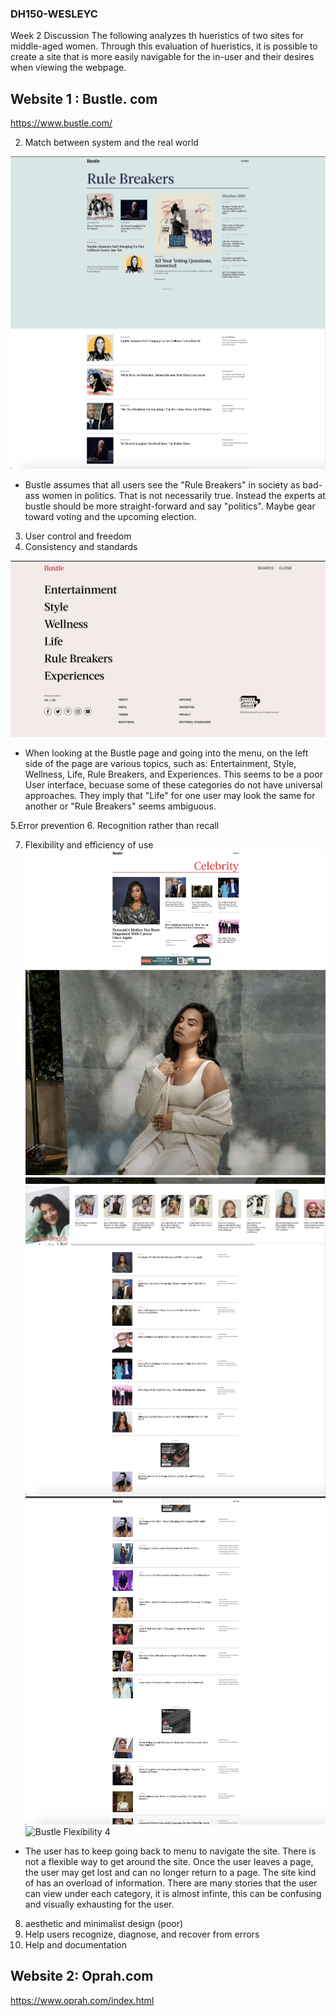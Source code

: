 ### DH150-WESLEYC
Week 2 Discussion
The following analyzes th hueristics of two sites for middle-aged women. 
Through this evaluation of hueristics, it is possible to create a site that is more easily navigable for the in-user and their desires when viewing the webpage. 

## Website 1 : Bustle. com
https://www.bustle.com/


2. Match between system and the real world

![Bustle Rule Breakers](https://github.com/wesleybleu/DH150-WESLEYC/blob/main/bustle-rulebreakers.png)

- Bustle assumes that all users see the "Rule Breakers" in society as bad-ass women in politics. That is not necessarily true. Instead the experts at bustle should be more straight-forward and say "politics". Maybe gear toward voting and the upcoming election. 

3. User control and freedom
4. Consistency and standards


![Bustle Menu](https://github.com/wesleybleu/DH150-WESLEYC/blob/main/Bustle_systemandrealworld.png)

- When looking at the Bustle page and going into the menu, on the left side of the page are various topics, such as: Entertainment, Style, Wellness, Life, Rule Breakers, and Experiences. This seems to be a poor User interface, becuase some of these categories do not have universal approaches. They imply that "Life" for one user may look the same for another or "Rule Breakers" seems ambiguous. 


5.Error prevention
6. Recognition rather than recall

7. Flexibility and efficiency of use
![Bustle Flexibility 1](https://github.com/wesleybleu/DH150-WESLEYC/blob/main/flex_01.png) 
![Bustle Flexibility 2](https://github.com/wesleybleu/DH150-WESLEYC/blob/main/flex_02.png)
![Bustle Flexibility 3](https://github.com/wesleybleu/DH150-WESLEYC/blob/main/flex_03.png)
![Bustle Flexibility 4]()


- The user has to keep going back to menu to navigate the site. There is not a flexible way to get around the site. Once the user leaves a page, the user may get lost and can no longer return to a page. The site kind of has an overload of information. There are many stories that the user can view under each category, it is almost infinte, this can be confusing and visually exhausting for the user. 

8. aesthetic and minimalist design (poor)
9. Help users recognize, diagnose, and recover from errors
10. Help and documentation
## Website 2: Oprah.com
https://www.oprah.com/index.html
